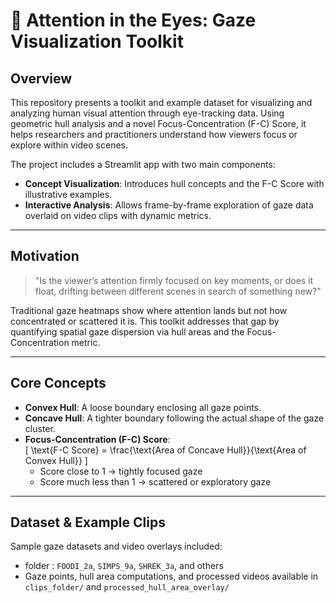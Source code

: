 # 🎯 Attention in the Eyes: Gaze Visualization Toolkit

## Overview

This repository presents a toolkit and example dataset for visualizing and analyzing human visual attention through eye-tracking data. Using geometric hull analysis and a novel Focus-Concentration (F-C) Score, it helps researchers and practitioners understand how viewers focus or explore within video scenes.

The project includes a Streamlit app with two main components:
- **Concept Visualization**: Introduces hull concepts and the F-C Score with illustrative examples.
- **Interactive Analysis**: Allows frame-by-frame exploration of gaze data overlaid on video clips with dynamic metrics.

---

## Motivation

> "Is the viewer’s attention firmly focused on key moments, or does it float, drifting between different scenes in search of something new?"

Traditional gaze heatmaps show where attention lands but not how concentrated or scattered it is. This toolkit addresses that gap by quantifying spatial gaze dispersion via hull areas and the Focus-Concentration metric.

---

## Core Concepts

- **Convex Hull**: A loose boundary enclosing all gaze points.
- **Concave Hull**: A tighter boundary following the actual shape of the gaze cluster.
- **Focus-Concentration (F-C) Score**:  
  \[
  \text{F-C Score} = \frac{\text{Area of Concave Hull}}{\text{Area of Convex Hull}}
  \]  
  - Score close to 1 → tightly focused gaze  
  - Score much less than 1 → scattered or exploratory gaze
---

## Dataset & Example Clips

Sample gaze datasets and video overlays included:

- folder : `FOODI_2a`, `SIMPS_9a`, `SHREK_3a`, and others   
- Gaze points, hull area computations, and processed videos available in `clips_folder/` and `processed_hull_area_overlay/`

